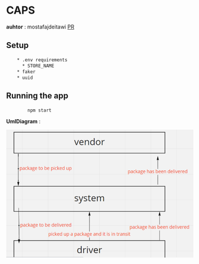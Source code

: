 # CAPS

**auhtor** : mostafajdeitawi
[PR]()

## **Setup**
        * .env requirements
          * STORE_NAME
        * faker 
        * uuid

## **Running the app**

            npm start


**UmlDiagram** : 

![uml](./assets/umllab11.PNG)